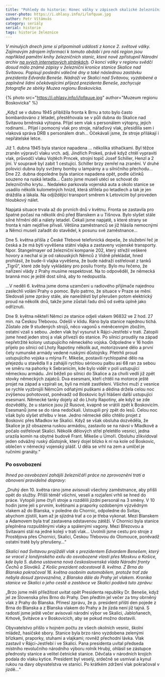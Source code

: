```yaml
---
title: "Pohledy do historie: Konec války v zápisech skalické železniční kroniky"
cover-photo: https://i.ohlasy.info/i/lofquue.jpg
author: Petr Vítámvás
category: seriály
serial: historie
tags: historie železnice
---
```


*V minulých dnech jsme si připomínali události z konce 2. světové války. Zajímavým zdrojem informací k tomuto období i pro náš region jsou například pamětní knihy železničních stanic, které nově zpřístupnil Národní archiv [na svých internetových stránkách](http://www.badatelna.eu/fond/2284/inventar/). O konci války v regionu svědčí dosud málo známé zápisy v železniční kronice stanice Skalice nad Svitavou. Popisují poslední válečné dny a také následnou zastávku prezidenta Edvarda Beneše. Nádraží ve Skalici nad Svitavou, vyzdobené a zaplněné lidmi očekávajícími příjezd prezidenta Beneše, zachycuje fotografie ze sbírky Muzea regionu Boskovicka.*

{% photo src="https://i.ohlasy.info/i/lofquue.jpg" author="Muzeum regionu Boskovicka" %}

„Když se v dubnu 1945 přiblížila fronta k Brnu a toto bylo často bombardováno z létadel, přestěhovala se v půli dubna do Skalice nad Svitavou brněnská výtopna. Přijel sem vlak s personálem výtopny, jejich rodinami… Přijel i pomocný vlak pro stroje, nářaďový vlak, přesídlila sem i vlaková správa DRB s personálem drah… Očekávali jsme, že stroje přilákají i nepřátelské letce. 

Již 1. dubna 1945 byla stanice napadena … několika stíhačkami. Byl těžce zraněn výpravčí vlaku vrch. adj. Jindřich Prokeš, právě když chtěl vypraviti vlak, průvodčí vlaku Vojtěch Prncek, strojní topič Josef Schiller, Henzl a 2 jiní. V soupravě byl zabit 1 cestující. Schiller brzy zemřel na zranění. V druhé polovici dubna byly svrženy bomby u lampárny a u silničního přechodu… Dne 22. dubna dopoledne byla stanice napadena opět, podle účinků souzeno na ruská letadla… Často jsme museli utéci se schovat do železničního krytu… Nedaleko parkovala vojenská auta a okolo stanice se usadilo několik kulometných hnízd, která střílela po letadlech a tak je jen dráždila a lákala. Na odjíždějící transport směrem k Letovicím byl proveden hloubkový nálet.

Napjatá situace trvala až do prvních dnů v květnu. Fronta se zastavila pro špatné počasí na několik dnů před Blanskem a u Tišnova. Bylo slyšet stále silné hřmění děl a nálety letadel. Čekali jsme napjatě, s které strany se fronta k nám nejdříve přivalí. Většina zaměstnanců se již hlásila nemocnými a Němci museli zařadit do stavědel, k posunu své zaměstnance… 

Dne 5. května přišla z České Třebové telefonická depeše, že služební řeč je česká a že má býti vyvěšena státní vlajka a zastaveny vojenské transporty. Npor. Stangelmayer od železniční kompanie 202, který střežil veškeré hovory a nechal si je od rakouských Němců z Vídně překládat, hned prohlásil, že bude-li vlajka vyvěšena, že bude nádraží ostřelovat z tanků „Tigrů“, které zde byly vykládány pro posilu fronty. Bylo mu řečeno, že nařízení vlády z Prahy musíme respektovat. Na to odpověděl, že německá branná moc je ještě dost silná, aby to nedopustila.

…V neděli 6. května jsme doma uzamčeni u radiového přijímače najednou zaslechli volání Prahy o pomoc. Bylo patrno, že situace v Praze se mění. Sledovali jsme zprávy stále, ale naneštěstí byl přerušen potom elektrický proud na několik dnů, takže jsme zůstali řadu dnů od světa úplně jako odříznuti.

Dne 9. května někteří Němci ze stanice odjeli vlakem 96832 ve 2 hod. 27 min. na Českou Třebovou. Odešli v klidu. Ráno byla stanice najednou tichá. Zůstalo zde 9 studených strojů, něco vagonů s méněcenným zbožím, ostatní vzali s sebou. Jeden vlak byl vysunut k Rájci-Jestřebí v trati. Zatopili jsme hned jeden stroj a vlak přivezli do stanice. Po silnici proudily na západ nepřetržité kolony ustupujícího německého vojska. Odpoledne v 16 hodin přijelo po silnici od Lhoty Rapotiny několik aut, motorizované dělo a první čety rumunské armády vedené ruskými důstojníky. Přetrhli proud ustupujícího vojska u mlýna Fr. Mikeše, postavili rychlopalné dělo na přejezdu u stavědla II a zahájili rychlou sériovou palbu asi 68 ran za sebou ve směru na pahorky k Sebranicím, kde bylo vidět v poli ustupující německou armádu. Jiní běželi po silnici do Skalice a za chvíli vedli již zpět stovky německých zajatců. Dva esesmani, kteří chtěli na motorce ještě projet na západ a vzpírali se, byli na místě zastřeleni. Všichni muži z vesnice se rychle vyzbrojili Němcům odňatými puškami a dědina držela celou noc zvýšenou pohotovost, poněvadž od Boskovic byli hlášeni další ustupující esesmani. Německé tanky dojely až do Lhoty Rapotiny, ale když se zde dozvěděly, že u stanice jsou již Rusové, kvapně se vrátili zpět k Boskovicím. Esesmanů jsme se do rána nedočkali. Ustoupili prý zpět do lesů. Celou noc však bylo slyšet střelbu v lese. Jedno německé dělo chtělo projet z Boskovic přes Mladkov ke Skalici. Když se však obsluha dozvěděla, že Skalice je již obsazena ruskou armádou, zastavilo se na návsi v Mladkově a počalo ostřelovat Skalici. Několik dělových střel přeletělo vesnici, jedna urazila komín na obytné budově Frant. Mikeše u Úmoří. Obsluhu zlikvidoval jeden odvážný ruský důstojník, který dojel blízko k ní na kole od Boskovic, oblečen v německý vojenský plášť. U děla se vrhl na zem a umlčel je ručními granáty.“

### Po osvobození

*Ihned po osvobození zahájili železničáři práce na zprovoznění tratí a obnovení pravidelné dopravy:*

„Druhý den 10. května ráno jsme avisovali všechny zaměstnance, aby přišli opět do služby. Přišli téměř všichni, veselí a rozjaření vrhli se hned do práce. Vytopili jsme čtyři stroje a rozdělili jízdní personál na 3 směny. V 10 hodin jsme jeli s prvním, květinami a praporky ozdobeným výzvědným vlakem až do Blanska, v poledne do Chornic, odpoledne do Svitav, abychom zjistili, kam až je sjízdná trať a co je třeba vykonat. Mezi Blanskem a Adamovem byla trať zastavena odstavenou zátěží. V Chornici byla stanice přeplněna rozpuštěnými vlaky a spálenými vagony. Mezi Březovou a Svitavami stál na jedné koleji v trati vlak… Uvolnili jsme cestu pro stroje z Prostějova přes Chornici, Skalici, Českou Třebovou do Olomouce, poněvadž ostatní tratě byly přerušeny…“

*Skalicí nad Svitavou projížděl vlak s prezidentem Edvardem Benešem, který se vracel z londýnského exilu do osvobozené vlasti přes Moskvu a Košice, kde byla 5. dubna ustavena nová československá vláda Národní fronty Čechů a Slováků. Z Košic prezident odcestoval 8. května. Z Brna do Blanska pokračoval 16. května osobním automobilem, protože trať zde nebyla dosud zprovozněna, z Blanska dále do Prahy jel vlakem. Kronika stanice ve Skalici o jeho cestě a zastávce ve Skalici podává tuto zprávu:*

„Brzo jsme měli příležitost uvítat opět Presidenta republiky Dr. Beneše, když jel ze Slovenska přes Brno do Prahy. Den předtím jel večer za tmy obrněný vlak z Prahy do Blanska. Přinesl zprávu, že p. president příští den pojede z Brna do Blanska a z Blanska vlakem do Prahy a že jízda není již tajná. S radostí jsme ještě večer avisovali národní výbor ve Skalici, Jabloňanech, Krhově, Svitávce a v Boskovicích, aby se pokud možno dostavili. 

Obyvatelstvo přišlo v hojném počtu ze všech okolních vesnic, školní mládež, hasičské sbory. Stanice byla brzo ráno vyzdobena zelenými břízkami, praporky, stuhami a vlajkami; rovněž přechodní lávka. Vlak zastavil v Rájci-Jestřebí i ve Skalici. Pana presidenta uvítal předseda místního revolučního národního výboru rolník Hrubý, ohlásil se zástupce přednosty stanice a velitel četnické stanice. Děvčata v národních krojích podala do vlaku kytice. President byl veselý, srdečně se usmíval a kynul rukou na davy obyvatelstva ve stanici. Po krátkém zdržení vlak pokračoval v jízdě…“
